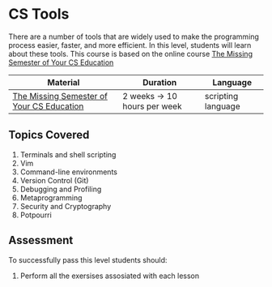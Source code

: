# CS Tools

There are a number of tools that are widely used to make the programming process easier, faster, and more efficient.
In this level, students will learn about these tools. This course is based on the online course [The Missing Semester of Your CS Education](https://missing.csail.mit.edu/)

Material | Duration | Language |
------------ | ------------- | ---------------
[The Missing Semester of Your CS Education](https://missing.csail.mit.edu/) | 2 weeks -> 10 hours per week | scripting language


## Topics Covered
1. Terminals and shell scripting
2. Vim
3. Command-line environments
4. Version Control (Git)
5. Debugging and Profiling
6. Metaprogramming
7. Security and Cryptography
8. Potpourri

## Assessment


To successfully pass this level students should:
1. Perform all the exersises assosiated with each lesson

